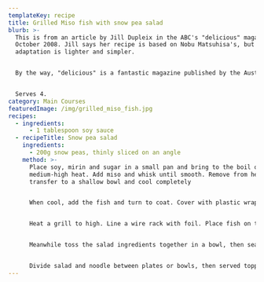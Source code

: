 ```yaml
---
templateKey: recipe
title: Grilled Miso fish with snow pea salad
blurb: >-
  This is from an article by Jill Dupleix in the ABC's "delicious" magazine,
  October 2008. Jill says her recipe is based on Nobu Matsuhisa's, but her
  adaptation is lighter and simpler.


  By the way, "delicious" is a fantastic magazine published by the Australian Broadcasting Commission. I have had them all, except three early issues — would any reader without a subscription who has one or more of them please return them?


  Serves 4.
category: Main Courses
featuredImage: /img/grilled_miso_fish.jpg
recipes:
  - ingredients:
      - 1 tablespoon soy sauce
  - recipeTitle: Snow pea salad
    ingredients:
      - 200g snow peas, thinly sliced on an angle
    method: >-
      Place soy, mirin and sugar in a small pan and bring to the boil over
      medium-high heat. Add miso and whisk until smooth. Remove from heat,
      transfer to a shallow bowl and cool completely


      When cool, add the fish and turn to coat. Cover with plastic wrap and marinate in the fridge for at leat two hours or overnight.


      Heat a grill to high. Line a wire rack with foil. Place fish on the rack, discarding marinade, and grill for 5 minutes or until golden and caramelised (cooking the fish on the rack like this brings it closer to the grill and allows the heat to circulate — only turn if it starts to burn).


      Meanwhile toss the salad ingredients together in a bowl, then season.


      Divide salad and noodle between plates or bowls, then served topped with fish.
---
```

